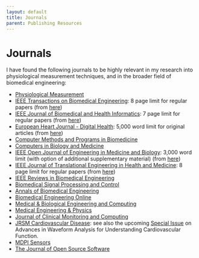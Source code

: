 ```yaml
---
layout: default
title: Journals
parent: Publishing Resources
---
```


# Journals

I have found the following journals to be highly relevant in my research into physiological measurement techniques, and in the broader field of biomedical engineering:

* [Physiological Measurement](http://iopscience.iop.org/journal/0967-3334/)
* [IEEE Transactions on Biomedical Engineering](https://ieeexplore.ieee.org/xpl/RecentIssue.jsp?punumber=10): 8 page limit for regular papers (from [here](https://www.embs.org/tbme/for-authors/))
* [IEEE Journal of Biomedical and Health Informatics](http://ieeexplore.ieee.org/xpl/RecentIssue.jsp?punumber=6221020): 7 page limit for regular papers (from [here](https://www.embs.org/jbhi/for-authors/))
* [European Heart Journal - Digital Health](https://academic.oup.com/ehjdh): 5,000 word limit for original articles (from [here](https://academic.oup.com/ehjdh/pages/general-instructions))
* [Computer Methods and Programs in Biomedicine](https://www.journals.elsevier.com/computer-methods-and-programs-in-biomedicine)
* [Computers in Biology and Medicine](https://www.journals.elsevier.com/computers-in-biology-and-medicine)
* [IEEE Open Journal of Engineering in Medicine and Biology](https://ieeexplore.ieee.org/xpl/RecentIssue.jsp?punumber=8782705): 3,000 word limit (with option of additional supplementary material) (from [here](https://www.embs.org/ojemb/manuscript-formats/))
* [IEEE Journal of Translational Engineering in Health and Medicine](https://ieeexplore.ieee.org/xpl/RecentIssue.jsp?punumber=6221039): 8 page limit for regular papers (from [here](https://www.embs.org/jtehm/instructions-for-authors/))
* [IEEE Reviews in Biomedical Engineering](http://ieeexplore.ieee.org/xpl/RecentIssue.jsp?punumber=4664312/)
* [Biomedical Signal Processing and Control](https://www.journals.elsevier.com/biomedical-signal-processing-and-control/)
* [Annals of Biomedical Engineering](http://www.springer.com/biomed/journal/10439)
* [Biomedical Engineering Online](https://biomedical-engineering-online.biomedcentral.com/)
* [Medical & Biological Engineering and Computing](https://link.springer.com/journal/11517)
* [Medical Engineering & Physics](https://www.journals.elsevier.com/medical-engineering-and-physics)
* [Journal of Clinical Monitoring and Computing](http://www.springer.com/medicine/anesthesiology/journal/10877)
* [JRSM Cardiovascular Disease](https://journals.sagepub.com/home/cvd): see also the upcoming [Special Issue](https://journals.sagepub.com/page/cvd/call-for-papers/waveform-analysis) on Advances in Waveform Analysis for Understanding Cardiovascular Function.
* [MDPI Sensors](http://www.mdpi.com/journal/sensors)
* [The Journal of Open Source Software](https://joss.theoj.org/)